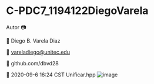 # C-PDC7_1194122DiegoVarela
 Autor
📷 

👴 Diego B. Varela Diaz

📧 vareladiego@unitec.edu

🔗 github.com/dbvd28

📆 2020-09-6 16:24 CST
Unificar.hpp
![image](https://user-images.githubusercontent.com/60490932/92337781-25861d00-f069-11ea-811a-90cc1c35614e.png)
